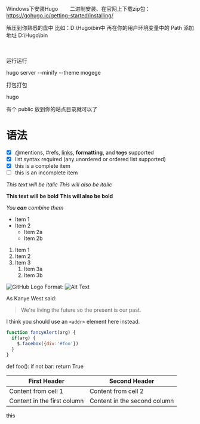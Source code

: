 
Windows下安装Hugo
　　二进制安装、在官网上下载zip包：https://gohugo.io/getting-started/installing/

解压到你熟悉的盘中 比如：D:\Hugo\bin中    再在你的用户环境变量中的 Path 添加 地址 D:\Hugo\bin


<!-- 在cmd中出现以下信息说明安装成功，没有的话检查下相关路径是否正确。

运行步骤
　　生成站点：win10中在你想要的目录下打开 Power Shell（打开方式按住 shift 鼠标左键点击文件夹）  

1
hugo new site myblog -->
　　

 

 <!-- Hugo官方解说是：https://gohugo.io/getting-started/directory-structure/ -->

运行运行

 hugo server --minify --theme mogege

 打包打包

 hugo


有个 public 放到你的站点目录就可以了


# 语法

- [x] @mentions, #refs, [links](), **formatting**, and <del>tags</del> supported
- [x] list syntax required (any unordered or ordered list supported)
- [x] this is a complete item
- [ ] this is an incomplete item

*This text will be italic*
_This will also be italic_

**This text will be bold**
__This will also be bold__

_You **can** combine them_

* Item 1
* Item 2
  * Item 2a
  * Item 2b

1. Item 1
1. Item 2
1. Item 3
   1. Item 3a
   1. Item 3b

![GitHub Logo](/images/logo.png)
Format: ![Alt Text](url)

As Kanye West said:

> We're living the future so
> the present is our past.


I think you should use an
`<addr>` element here instead.

```javascript
function fancyAlert(arg) {
  if(arg) {
    $.facebox({div:'#foo'})
  }
}
```

def foo():
    if not bar:
        return True

First Header | Second Header
------------ | -------------
Content from cell 1 | Content from cell 2
Content in the first column | Content in the second column

~~this~~